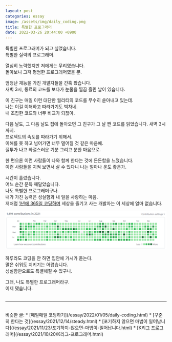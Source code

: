 ```yaml
---
layout: post
categories: essay
image: /assets/img/daily_coding.png
title: 특별한 프로그래머
date: 2022-03-26 20:44:00 +0900
---
```


특별한 프로그래머가 되고 싶었습니다.  
특별한 실력의 프로그래머.

열심히 노력했지만 저에게는 무리였습니다.  
돌아보니 그저 평범한 프로그래머였을 뿐.

엄청난 재능을 가진 개발자들을 간혹 봤습니다.  
새벽 3시, 동료의 코드를 보다가 눈물을 찔끔 흘린 날이 있습니다.

이 친구는 매일 이런 대단한 퀄리티의 코드를 무수히 쏟아내고 있는데.  
나는 이걸 이해하고 따라가기도 벅차네.  
내 조잡한 코드와 너무 비교가 되잖아.

다음 날도, 그 다음 날도 집에 돌아오면 그 친구가 그 날 짠 코드를 읽었습니다. 새벽 3시까지.    
프로젝트의 속도를 따라가기 위해서.  
이해를 못 하고 넘어가면 너무 멀어질 것 같은 마음에.  
질투가 나고 좌절스러운 기분 그리고 분한 마음으로. 

한 편으론 이런 사람들이 나와 함께 한다는 것에 든든함을 느꼈습니다.  
이런 사람들을 지켜 보면서 살 수 있다니 나는 얼마나 운도 좋은가.

시간이 흘렀습니다.  
어느 순간 문득 깨달았습니다.   
나도 특별한 프로그래머구나.   
내가 가진 능력은 성실함과 내 일을 사랑하는 마음.  
저처럼 [1년에 365일 코딩하며](/essay/2022/01/05/daily-coding.html) 세상을 즐기고 사는 개발자는 이 세상에 얼마 없습니다.

![](/assets/img/daily_coding.png)  

하루라도 코딩을 안 하면 입안에 가시가 돋는다.  
말은 쉬워도 지키기는 어렵습니다.  
성실함만으로도 특별해질 수 있구나.

그래, 나도 특별한 프로그래머라구.  
이제 됐습니다.
<br>
<br>

---

<br>
비슷한 글:
* [매일매일 코딩하기](/essay/2022/01/05/daily-coding.html)
* [꾸준히 한다는 것](/essay/2021/12/14/steady.html)
* [포기하지 않으면 마법이 일어납니다](/essay/2021/11/23/포기하지-않으면-마법이-일어납니다.html)
* [K리그 프로그래머](/essay/2021/10/20/K리그-프로그래머.html)
